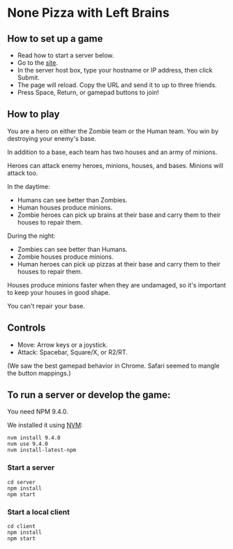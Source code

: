 # None Pizza with Left Brains

## How to set up a game

* Read how to start a server below.
* Go to the [site](http://none-pizza-with-left-brains.win).
* In the server host box, type your hostname or IP address, then click Submit.
* The page will reload. Copy the URL and send it to up to three friends.
* Press Space, Return, or gamepad buttons to join!

## How to play

You are a hero on either the Zombie team or the Human team. You win by destroying your enemy's base.

In addition to a base, each team has two houses and an army of minions.

Heroes can attack enemy heroes, minions, houses, and bases. Minions will attack too.

In the daytime:

* Humans can see better than Zombies.
* Human houses produce minions.
* Zombie heroes can pick up brains at their base and carry them to their houses to repair them.

During the night:

* Zombies can see better than Humans.
* Zombie houses produce minions.
* Human heroes can pick up pizzas at their base and carry them to their houses to repair them.

Houses produce minions faster when they are undamaged, so it's important to keep your houses in good shape.

You can't repair your base.

## Controls

* Move: Arrow keys or a joystick.
* Attack: Spacebar, Square/X, or R2/RT.

(We saw the best gamepad behavior in Chrome. Safari seemed to mangle the button mappings.)

## To run a server or develop the game:

You need NPM 9.4.0.

We installed it using [NVM](https://github.com/creationix/nvm):

```
nvm install 9.4.0
nvm use 9.4.0
nvm install-latest-npm
```

### Start a server

```
cd server
npm install
npm start
```

### Start a local client

```
cd client
npm install
npm start
```
